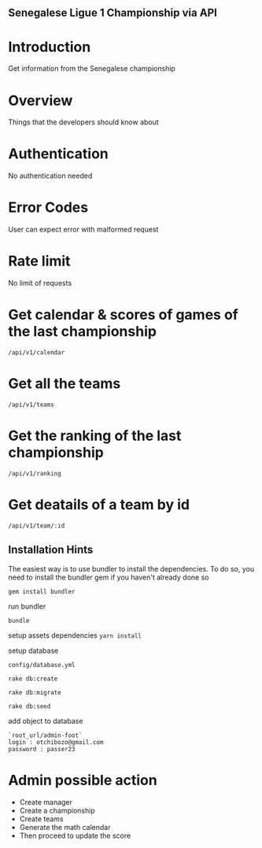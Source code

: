 ## Senegalese Ligue 1 Championship via API

# Introduction
Get information from the Senegalese championship

# Overview
Things that the developers should know about

# Authentication
No authentication needed

# Error Codes
User can expect error with malformed request

# Rate limit
No limit of requests

# Get calendar & scores of games of the last championship
```
/api/v1/calendar
```

# Get all the teams
```
/api/v1/teams
```

# Get the ranking of the last championship
```
/api/v1/ranking
``` 
# Get deatails of a team by id
```
/api/v1/team/:id
``` 

## Installation Hints

The easiest way is to use bundler to install the dependencies. To do so, you need to install the bundler gem if you haven't already done so

    gem install bundler

run bundler

    bundle

setup assets dependencies
    `yarn install`
    
setup database

    config/database.yml 
    
    rake db:create
    
    rake db:migrate
    
    rake db:seed
    
add object to database

    `root_url/admin-foot`
    login : otchibozo@gmail.com
    password : passer23
 
 # Admin possible action

 - Create manager  
 - Create a championship
 - Create teams
 - Generate the math calendar
 - Then proceed to update the score